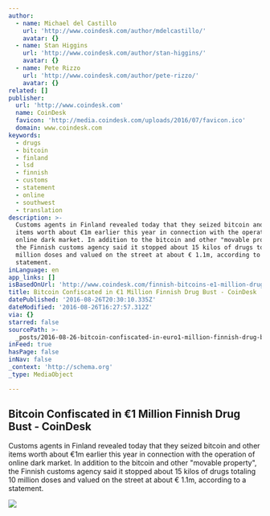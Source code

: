 ```yaml
---
author:
  - name: Michael del Castillo
    url: 'http://www.coindesk.com/author/mdelcastillo/'
    avatar: {}
  - name: Stan Higgins
    url: 'http://www.coindesk.com/author/stan-higgins/'
    avatar: {}
  - name: Pete Rizzo
    url: 'http://www.coindesk.com/author/pete-rizzo/'
    avatar: {}
related: []
publisher:
  url: 'http://www.coindesk.com'
  name: CoinDesk
  favicon: 'http://media.coindesk.com/uploads/2016/07/favicon.ico'
  domain: www.coindesk.com
keywords:
  - drugs
  - bitcoin
  - finland
  - lsd
  - finnish
  - customs
  - statement
  - online
  - southwest
  - translation
description: >-
  Customs agents in Finland revealed today that they seized bitcoin and other
  items worth about €1m earlier this year in connection with the operation of
  online dark market. In addition to the bitcoin and other "movable property",
  the Finnish customs agency said it stopped about 15 kilos of drugs totaling 10
  million doses and valued on the street at about € 1.1m, according to a
  statement.
inLanguage: en
app_links: []
isBasedOnUrl: 'http://www.coindesk.com/finnish-bitcoins-e1-million-drug-bust/'
title: Bitcoin Confiscated in €1 Million Finnish Drug Bust - CoinDesk
datePublished: '2016-08-26T20:30:10.335Z'
dateModified: '2016-08-26T16:27:57.312Z'
via: {}
starred: false
sourcePath: >-
  _posts/2016-08-26-bitcoin-confiscated-in-euro1-million-finnish-drug-bust-coinde.md
inFeed: true
hasPage: false
inNav: false
_context: 'http://schema.org'
_type: MediaObject

---
```

<article style=""><h1>Bitcoin Confiscated in €1 Million Finnish Drug Bust - CoinDesk</h1><p>Customs agents in Finland revealed today that they seized bitcoin and other items worth about €1m earlier this year in connection with the operation of online dark market. In addition to the bitcoin and other "movable property", the Finnish customs agency said it stopped about 15 kilos of drugs totaling 10 million doses and valued on the street at about € 1.1m, according to a statement.</p><img src="https://media.coindesk.com/uploads/2016/08/shutterstock_321286463.jpg" /></article>